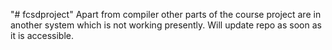 "# fcsdproject" 
Apart from compiler other parts of the course project are in another system which is not working presently. Will update repo as soon as it is accessible.
